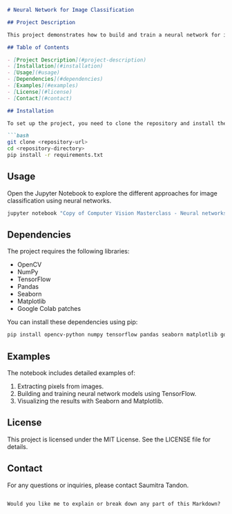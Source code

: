```markdown
# Neural Network for Image Classification

## Project Description

This project demonstrates how to build and train a neural network for image classification. The project explores various approaches for extracting features from images and utilizing them in neural network models to achieve effective classification results.

## Table of Contents

- [Project Description](#project-description)
- [Installation](#installation)
- [Usage](#usage)
- [Dependencies](#dependencies)
- [Examples](#examples)
- [License](#license)
- [Contact](#contact)

## Installation

To set up the project, you need to clone the repository and install the necessary dependencies.

```bash
git clone <repository-url>
cd <repository-directory>
pip install -r requirements.txt
```

## Usage

Open the Jupyter Notebook to explore the different approaches for image classification using neural networks.

```bash
jupyter notebook "Copy of Computer Vision Masterclass - Neural networks for image classification.ipynb"
```

## Dependencies

The project requires the following libraries:

* OpenCV
* NumPy
* TensorFlow
* Pandas
* Seaborn
* Matplotlib
* Google Colab patches

You can install these dependencies using pip:

```bash
pip install opencv-python numpy tensorflow pandas seaborn matplotlib google-colab
```

## Examples

The notebook includes detailed examples of:

1. Extracting pixels from images.
2. Building and training neural network models using TensorFlow.
3. Visualizing the results with Seaborn and Matplotlib.

## License

This project is licensed under the MIT License. See the LICENSE file for details.

## Contact

For any questions or inquiries, please contact Saumitra Tandon.
```

Would you like me to explain or break down any part of this Markdown?
